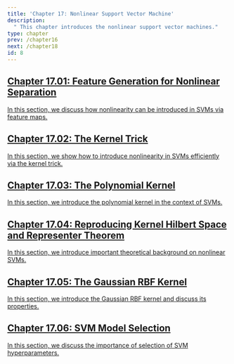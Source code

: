 ```yaml
---
title: 'Chapter 17: Nonlinear Support Vector Machine'
description:
  " This chapter introduces the nonlinear support vector machines." 
type: chapter
prev: /chapter16
next: /chapter18
id: 8
---
```



<section class="c72e2d57">
  <h2 class="_5e0ebe7a">
  <a class="_46224d00 _7e2d93b5" href="/chapter17-01-nonlinsvm-featuregen">Chapter 17.01: Feature Generation for Nonlinear Separation</a>

  </h2>
  <p class="de526628">
  <a class="_46224d00 _7e2d93b5" href="/chapter17-01-nonlinsvm-featuregen"> In this section, we discuss how nonlinearity can be introduced in SVMs via feature maps. </a>
  </p>
</section>





<section class="c72e2d57">
  <h2 class="_5e0ebe7a">
  <a class="_46224d00 _7e2d93b5" href="/chapter17-02-nonlinsvm-kernel-trick">Chapter 17.02: The Kernel Trick</a>

  </h2>
  <p class="de526628">
  <a class="_46224d00 _7e2d93b5" href="/chapter17-02-nonlinsvm-kernel-trick"> In this section, we show how to introduce nonlinearity in SVMs efficiently via the kernel trick. </a>
  </p>
</section>





<section class="c72e2d57">
  <h2 class="_5e0ebe7a">
  <a class="_46224d00 _7e2d93b5" href="/chapter17-03-nonlinsvm-kernel-poly">Chapter 17.03: The Polynomial Kernel</a>

  </h2>
  <p class="de526628">
  <a class="_46224d00 _7e2d93b5" href="/chapter17-03-nonlinsvm-kernel-poly"> In this section, we introduce the polynomial kernel in the context of SVMs. </a>
  </p>
</section>





<section class="c72e2d57">
  <h2 class="_5e0ebe7a">
  <a class="_46224d00 _7e2d93b5" href="/chapter17-04-nonlinsvm-rkhs-repr">Chapter 17.04: Reproducing Kernel Hilbert Space and Representer Theorem</a>

  </h2>
  <p class="de526628">
  <a class="_46224d00 _7e2d93b5" href="/chapter17-04-nonlinsvm-rkhs-repr"> In this section, we introduce important theoretical background on nonlinear SVMs. </a>
  </p>
</section>





<section class="c72e2d57">
  <h2 class="_5e0ebe7a">
  <a class="_46224d00 _7e2d93b5" href="/chapter17-05-nonlinsvm-kernel-rbf">Chapter 17.05: The Gaussian RBF Kernel</a>

  </h2>
  <p class="de526628">
  <a class="_46224d00 _7e2d93b5" href="/chapter17-05-nonlinsvm-kernel-rbf"> In this section, we introduce the Gaussian RBF kernel and discuss its properties. </a>
  </p>
</section>





<section class="c72e2d57">
  <h2 class="_5e0ebe7a">
  <a class="_46224d00 _7e2d93b5" href="/chapter17-06-nonlinsvm-modelsel">Chapter 17.06: SVM Model Selection</a>

  </h2>
  <p class="de526628">
  <a class="_46224d00 _7e2d93b5" href="/chapter17-06-nonlinsvm-modelsel"> In this section, we discuss the importance of selection of SVM hyperparameters. </a>
  </p>
</section>




